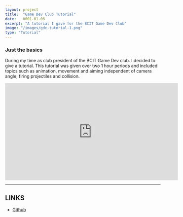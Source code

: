 ```yaml
---
layout: project
title:  "Game Dev Club Tutorial"
date:   0001-01-06
excerpt: "A tutorial I gave for the BCIT Game Dev Club"
image: "/images/gdc-tutorial-1.png"
type: "Tutorial"
---
```


### Just the basics
<div class="box">
  <p>
    During my time as club president of the BCIT Game Dev club. I decided to give a tutorial. This tutorial was given over two 1 hour periods and included topics such as animation, movement and aiming independent of camera angle, firing projectiles and collision.
  </p>
</div>

<div class="videoWrapper">
  <iframe width="560" height="315" src="https://www.youtube.com/embed/IkiHDelm0Z4" title="YouTube video player" frameborder="0" allow="accelerometer; autoplay; clipboard-write; encrypted-media; gyroscope; picture-in-picture" allowfullscreen></iframe>
</div>

<hr/>

<h2>LINKS</h2>

<ul class="actions fit">
  <li><a href="https://github.com/rdieno/magegame" target="_blank" class="button fit icon fa-github largefont">Github</a></li> 
</ul>

